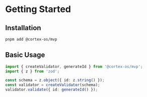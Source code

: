 # Getting Started

## Installation

```bash
pnpm add @cortex-os/mvp
```

## Basic Usage

```typescript
import { createValidator, generateId } from '@cortex-os/mvp';
import { z } from 'zod';

const schema = z.object({ id: z.string() });
const validator = createValidator(schema);
validator.validate({ id: generateId() });
```
